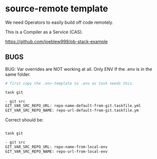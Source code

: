 # source-remote template


We need Operators to easily build off code remotely.

This is a Compiler as a Service (CAS).

https://github.com/joeblew999/pb-stack-example

## BUGS

BUG: Var overrides are NOT working at all. Only ENV If the .env is in the same folder.


```sh
# first copy the .env-template to .env as task needs this.

task git

- git src
GIT_VAR_SRC_REPO_URL: repo-name-default-from-git.taskfile.yml
GIT_VAR_SRC_REPO_NAME: repo-url-default-from-git.taskfile.ym
```

Correct should be:

```sh

task git

- git src
GIT_VAR_SRC_REPO_URL: repo-name-from-local-env
GIT_VAR_SRC_REPO_NAME: repo-url-from-local-env
```






